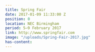 ```yaml
---
title: Spring Fair
date: 2017-01-09 11:33:00 Z
position: 0
location: NEC Birmingham
period: 5–9 February 2017
link: http://www.springfair.com
image: "/uploads/Spring-Fair-2017.jpg"
has-content: 
---
```



